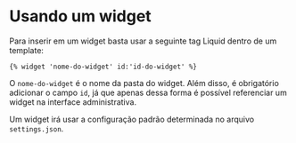 # Usando um widget

Para inserir em um widget basta usar a seguinte tag Liquid dentro de um template:

```
{% widget 'nome-do-widget' id:'id-do-widget' %}
```

O `nome-do-widget` é o nome da pasta do widget. Além disso, é obrigatório adicionar o campo `id`, já que apenas dessa forma é possível referenciar um widget na interface administrativa.

Um widget irá usar a configuração padrão determinada no arquivo `settings.json`.